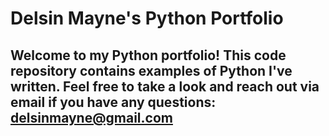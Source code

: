 # Delsin Mayne's Python Portfolio

## Welcome to my Python portfolio! This code repository contains examples of Python I've written. Feel free to take a look and reach out via email if you have any questions: delsinmayne@gmail.com
